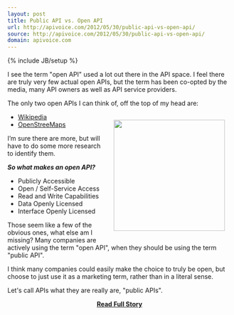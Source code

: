 ```yaml
---
layout: post
title: Public API vs. Open API
url: http://apivoice.com/2012/05/30/public-api-vs-open-api/
source: http://apivoice.com/2012/05/30/public-api-vs-open-api/
domain: apivoice.com
---
```

{% include JB/setup %}<p><p>I see the term "open API" used a lot out there in the API space.   I feel there are truly very few actual open APIs, but the term has been co-opted by the media, many API owners as well as API service providers.</p>
<p>The only two open APIs I can think of, off the top of my head are:</p>
<p><img style="padding: 15px;" src="http://kinlane-productions.s3.amazonaws.com/open.jpg" alt="" width="250" align="right" /></p>
<ul class="mainlist">
<li><a href="http://www.mediawiki.org/wiki/API:Main_page">Wikipedia</a></li>
<li><a href="http://wiki.openstreetmap.org/wiki/API">OpenStreeMaps</a></li>
</ul>
<p>I&rsquo;m sure there are more, but will have to do some more research to identify them.</p>
<p><em><strong>So what makes an open API?</strong></em></p>
<ul class="mainlist">
<li>Publicly Accessible</li>
<li>Open / Self-Service Access</li>
<li>Read and Write Capabilities</li>
<li>Data Openly Licensed</li>
<li>Interface Openly Licensed</li>
</ul>
<p>Those seem like a few of the obvious ones, what else am I missing?  Many companies are actively using the term "open API", when they should be using the term "public API".</p>
<p>I think many companies could easily make the choice to truly be open, but choose to just use it as a marketing term, rather than in a literal sense.</p>
<p>Let's call APIs what they are really are, "public APIs".</p></p>
<center><p><a href="http://apivoice.com/2012/05/30/public-api-vs-open-api/" style='padding:25px; font-sze:18px; font-weight: bold;'>Read Full Story</a></p></center>
